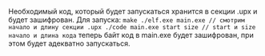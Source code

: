 Необходимый код, который будет запускаться хранится в секции .upx и будет зашифрован.
Для запуска:
	```make
	./elf.exe main.exe // смотрим начало и длину секции .upx
	./code main.exe start size // start и size начало и длина кода```
теперь байт код в main.exe будет зашифрован, при этом будет адекватно запускаться.

